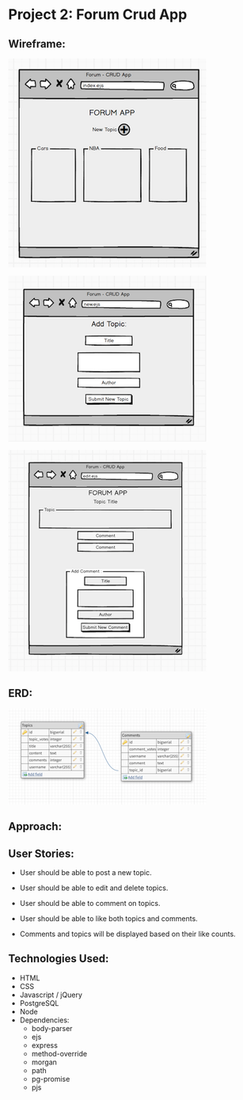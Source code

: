 # Project 2: Forum Crud App

## Wireframe:

![Wireframe 1](/public/img/wireframe1.png)

![Wireframe 2](/public/img/wireframe2.png)

![Wireframe 3](/public/img/wireframe3.png)

## ERD:
![ERD](/public/img/erd.png)

## Approach:

## User Stories:

* User should be able to post a new topic.

* User should be able to edit and delete topics.

* User should be able to comment on topics.

* User should be able to like both topics and comments.

* Comments and topics will be displayed based on their like counts.

## Technologies Used:

* HTML
* CSS
* Javascript / jQuery
* PostgreSQL
* Node
* Dependencies:
  - body-parser
  - ejs
  - express
  - method-override
  - morgan
  - path
  - pg-promise
  - pjs
